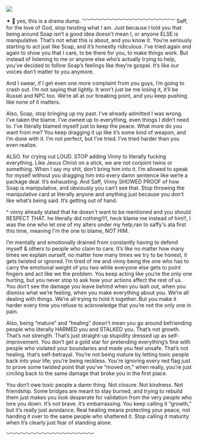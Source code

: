 ![](https://64.media.tumblr.com/da0021b3a9d594150d0af21422b5b352/9675be42b7d3a191-d3/s400x600/48cbc49b6d76c57ceba4a4097b03a706aa4cc864.pnj)


✦ 💬 yes, this is a drama dump.
︶︶︶︶︶︶︶︶︶︶︶︶︶︶︶︶︶︶
Saff, for the love of God, stop twisting what I am. Just because I told you that being around Soap isn’t a good idea doesn’t mean I, or anyone ELSE is manipulative. That’s not what this is about, and you know it. You’re seriously starting to act just like Soap, and it’s honestly ridiculous. I’ve tried again and again to show you that I care, to be there for you, to make things work. But instead of listening to me or anyone else who’s actually trying to help, you’ve decided to follow Soap’s feelings like they’re gospel. It’s like our voices don’t matter to you anymore.

And I swear, if I get even one more complaint from you guys, I’m going to crash out. I’m not saying that lightly. It won’t just be me losing it, it’ll be Russel and NPC too. We’re all at our breaking point, and you keep pushing like none of it matters.

Also, Soap, stop bringing up my past. I’ve already admitted I was wrong. I’ve taken the blame. I’ve owned up to everything, even things I didn’t need to. I’ve literally blamed myself just to keep the peace. What more do you want from me? You keep dragging it up like it’s some kind of weapon, and I’m done with it. I’m not perfect, but I’ve tried. I’ve tried harder than you even realize.

ALSO. for crying out LOUD. STOP adding Vinny to literally fucking everything. Like Jesus Christ on a stick, we are not conjoint twins or something. When I say my shit, don’t bring him into it. I’m allowed to speak for myself without you dragging him into every damn sentence like we’re a package deal. It’s exhausting. And Saff, Vinny SHOWED PROOF of how Soap is manipulative, and obviously you can’t see that. Stop throwing the manipulative card at literally anyone and anything just because you don’t like what’s being said. It’s getting out of hand.

^ vinny already stated that he doesn't want to be mentioned and you should RESPECT THAT. he literally did nothing!!!!, heck blame me instead of him!!, I was the one who let one of my alters under my help,ran to saffy's ata first this time, meaning I'm the one to blame, NOT HIM.

I’m mentally and emotionally drained from constantly having to defend myself & others to people who claim to care. It’s like no matter how many times we explain ourself, no matter how many times we try to be honest, it gets twisted or ignored. I’m tired of me and vinny being the one who has to carry the emotional weight of you two while everyone else gets to point fingers and act like we the problem. You keep acting like you’re the only one hurting, but you never stop to ask how your actions affect the rest of us. You don’t see the damage you leave behind when you lash out, when you dismiss what we’re feeling, when you make everything about you. We’re all dealing with things. We’re all trying to hold it together. But you make it harder every time you refuse to acknowledge that you’re not the only one in pain.


Also, being “mature” and “healing” doesn’t mean you go around befriending people who literally HARMED you and STALKED you. That’s not growth. That’s not strength. That’s just straight-up stupidity dressed up as self-improvement. You don’t get a gold star for pretending everything’s fine with people who violated your boundaries and made you feel unsafe. That’s not healing. that’s self-betrayal. You’re not being mature by letting toxic people back into your life; you’re being reckless. You’re ignoring every red flag just to prove some twisted point that you’ve “moved on,” when really, you’re just circling back to the same damage that broke you in the first place.

You don’t owe toxic people a damn thing. Not closure. Not kindness. Not friendship. Some bridges are meant to stay burned, and trying to rebuild them just makes you look desperate for validation from the very people who tore you down. It’s not brave. it’s embarrassing. You keep calling it “growth,” but it’s really just avoidance. Real healing means protecting your peace, not handing it over to the same people who shattered it. Stop calling it maturity when it’s clearly just fear of standing alone.

 ︶︶︶︶︶︶︶︶︶︶︶︶︶︶︶︶︶
 

